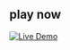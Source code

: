 ## play now

[![Live Demo](https://img.shields.io/badge/Live%20Demo-Calculator-brightgreen)](https://omvijaysharma.github.io/To.Do/)
